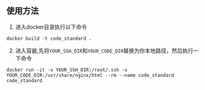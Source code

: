 ## 使用方法
1. 进入docker目录执行以下命令

```shell
docker build -t code_standard .
```
2. 进入容器,先将`YOUR_SSH_DIR`和`YOUR_CODE_DIR`替换为你本地路径，然后执行一下命令

```shell
docker run -it -v YOUR_SSH_DIR:/root/.ssh -v YOUR_CODE_DIR:/usr/share/nginx/html --rm --name code_standard code_standard
```